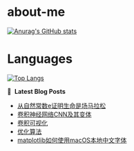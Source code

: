 # about-me
[![Anurag's GitHub stats](https://github-readme-stats.vercel.app/api?username=whitewatercn)](https://github.com/anuraghazra/github-readme-stats)

# Languages
[![Top Langs](https://github-readme-stats.vercel.app/api/top-langs/?username=whitewatercn)](https://github.com/anuraghazra/github-readme-stats)

📕 &nbsp;**Latest Blog Posts**
<!-- BLOG-POST-LIST:START -->
- [从自然常数e证明生命是场马拉松](https://forum.beginner.center/t/topic/1191/1)
- [卷积神经网络CNN及其变体](https://forum.beginner.center/t/topic/1177/1)
- [卷积可视化](https://forum.beginner.center/t/topic/1176/1)
- [优化算法](https://forum.beginner.center/t/topic/1174/1)
- [matplotlib如何使用macOS本地中文字体](https://forum.beginner.center/t/topic/1173/1)
<!-- BLOG-POST-LIST:END -->
